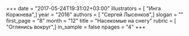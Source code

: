+++
date = "2017-05-24T19:31:02+03:00"
illustrators = [ "Инга Коржнева",]
year = "2016"
authors = [ "Сергей Лысенков",]
slogan = ""
first_page = "8"
month = "12"
title = "Насекомые на снегу"
rubric = [ "Оглянись вокруг",]
in_sample = false
npages = "4"
+++

